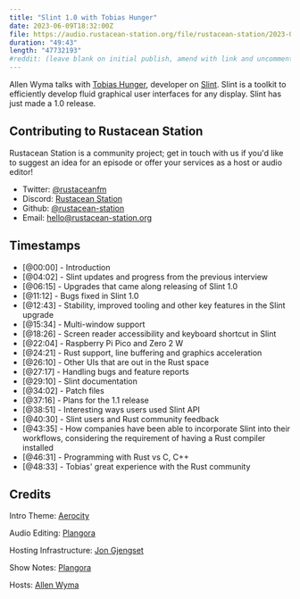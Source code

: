 ```yaml
---
title: "Slint 1.0 with Tobias Hunger"
date: 2023-06-09T18:32:00Z
file: https://audio.rustacean-station.org/file/rustacean-station/2023-06-09-tobias-hunger.mp3
duration: "49:43"
length: "47732193"
#reddit: (leave blank on initial publish, amend with link and uncomment this line after Reddit thread has been posted)
---
```


Allen Wyma talks with [Tobias Hunger](https://twitter.com/t_hunger), developer on [Slint](https://slint-ui.com/). Slint is a toolkit to efficiently develop fluid graphical user interfaces for any display. Slint has just made a 1.0 release.

## Contributing to Rustacean Station

Rustacean Station is a community project; get in touch with us if you'd like to suggest an idea for an episode or offer your services as a host or audio editor!

- Twitter: [@rustaceanfm](https://twitter.com/rustaceanfm)
- Discord: [Rustacean Station](https://discord.gg/cHc3Gyc)
- Github: [@rustacean-station](https://github.com/rustacean-station/)
- Email: [hello@rustacean-station.org](mailto:hello@rustacean-station.org)

## Timestamps

- [@00:00] - Introduction
- [@04:02] - Slint updates and progress from the previous interview
- [@06:15] - Upgrades that came along releasing of Slint 1.0
- [@11:12] - Bugs fixed in Slint 1.0
- [@12:43] - Stability, improved tooling and other key features in the Slint upgrade
- [@15:34] - Multi-window support
- [@18:26] - Screen reader accessibility and keyboard shortcut in Slint
- [@22:04] - Raspberry Pi Pico and Zero 2 W
- [@24:21] - Rust support, line buffering and graphics acceleration
- [@26:10] - Other UIs that are out in the Rust space
- [@27:17] - Handling bugs and feature reports
- [@29:10] - Slint documentation
- [@34:02] - Patch files
- [@37:16] - Plans for the 1.1 release
- [@38:51] - Interesting ways users used Slint API
- [@40:30] - Slint users and Rust community feedback
- [@43:35] - How companies have been able to incorporate Slint into their workflows, considering the requirement of having a Rust compiler installed
- [@46:31] - Programming with Rust vs C, C++
- [@48:33] - Tobias' great experience with the Rust community

## Credits

Intro Theme: [Aerocity](https://twitter.com/AerocityMusic)

Audio Editing: [Plangora](https://twitter.com/plangora)

Hosting Infrastructure: [Jon Gjengset](https://twitter.com/jonhoo/)

Show Notes: [Plangora](https://twitter.com/plangora)

Hosts: [Allen Wyma](https://twitter.com/allenwyma)
